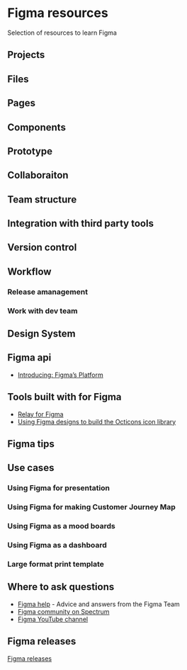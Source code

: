 # Figma resources
Selection of resources to learn Figma



## Projects


## Files


## Pages


## Components


## Prototype


## Collaboraiton


## Team structure


## Integration with third party tools


## Version control


## Workflow


### Release amanagement


### Work with dev team


## Design System


## Figma api
- [Introducing: Figma’s Platform](https://blog.figma.com/introducing-figmas-platform-ee681bf861e7)

## Tools built with for Figma 

- [Relay for Figma](https://relayforfigma.com/)
- [Using Figma designs to build the Octicons icon library](https://blog.github.com/2018-04-12-driving-changes-from-designs/)

## Figma tips


## Use cases


### Using Figma for presentation

### Using Figma for making Customer Journey Map

### Using Figma as a mood boards

### Using Figma as a dashboard

### Large format print template

## Where to ask questions

 - [Figma help](https://help.figma.com/) -  Advice and answers from the Figma Team
 - [Figma community on Spectrum](https://spectrum.chat/figma/)
 - [Figma YouTube channel](https://www.youtube.com/figmadesign)


## Figma releases
[Figma releases](https://releases.figma.com/)
